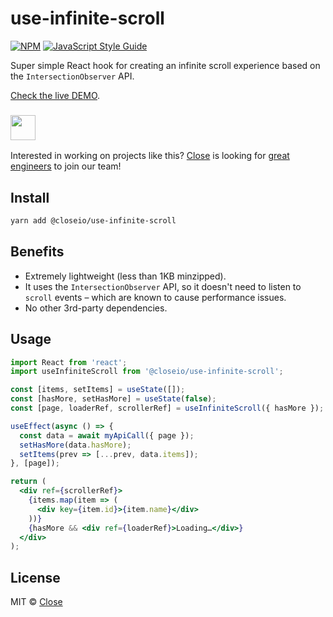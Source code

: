 # use-infinite-scroll

[![NPM](https://img.shields.io/npm/v/closeio_use-infinite-scroll.svg)](https://www.npmjs.com/package/use-infinite-scroll) [![JavaScript Style Guide](https://img.shields.io/badge/code%20style-prettier-success)](https://prettier.io)

Super simple React hook for creating an infinite scroll experience based on the `IntersectionObserver` API.

[Check the live DEMO](https://closeio.github.io/use-infinite-scroll/).

### <img height="40px" src="./close.svg" />

Interested in working on projects like this? [Close](https://close.com) is looking for [great engineers](https://jobs.close.com) to join our team!

## Install

```bash
yarn add @closeio/use-infinite-scroll
```

## Benefits

- Extremely lightweight (less than 1KB minzipped).
- It uses the `IntersectionObserver` API, so it doesn't need to listen to `scroll` events – which are known to cause performance issues.
- No other 3rd-party dependencies.

## Usage

```jsx
import React from 'react';
import useInfiniteScroll from '@closeio/use-infinite-scroll';

const [items, setItems] = useState([]);
const [hasMore, setHasMore] = useState(false);
const [page, loaderRef, scrollerRef] = useInfiniteScroll({ hasMore });

useEffect(async () => {
  const data = await myApiCall({ page });
  setHasMore(data.hasMore);
  setItems(prev => [...prev, data.items]);
}, [page]);

return (
  <div ref={scrollerRef}>
    {items.map(item => (
      <div key={item.id}>{item.name}</div>
    ))}
    {hasMore && <div ref={loaderRef}>Loading…</div>}
  </div>
);
```

## License

MIT © [Close](https://github.com/closeio)
